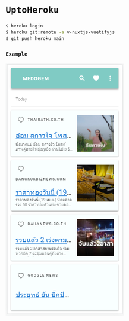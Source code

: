 # `UptoHeroku`
```bash
$ heroku login
$ heroku git:remote -a v-nuxtjs-vuetifyjs
$ git push heroku main
```

### `Example`

![Ex page](https://github.com/nopparat231/nuxt-portfolio/blob/main/img/Capture1.PNG)
